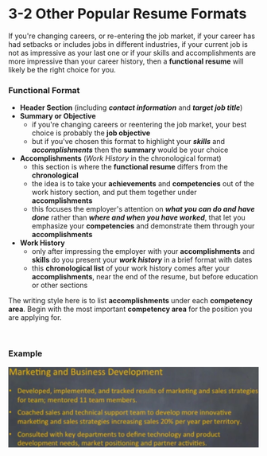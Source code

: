 # 3-2 Other Popular Resume Formats

If you're changing careers, or re-entering the job market, if your career has had setbacks or includes jobs in different industries, if your current job is not as impressive as your last one or if your skills and accomplishments are more impressive than your career history, then a **functional resume** will likely be the right choice for you.

### Functional Format

* **Header Section**  (including ***contact information*** and ***target job title***)
* **Summary or Objective**
  * if you're changing careers or reentering the job market, your best choice is probably the **job objective**
  * but if you've chosen this format to highlight your ***skills*** and ***accomplishments*** then the **summary** would be your choice
* **Accomplishments** (*Work History* in the chronological format)
  * this section is where the **functional resume** differs from the **chronological**
  * the idea is to take your **achievements** and **competencies** out of the work history section, and put them together under **accomplishments**
  * this focuses the employer's attention on ***what you can do and have done*** rather than ***where and when you have worked***, that let you emphasize your **competencies** and demonstrate them through your **accomplishments**
* **Work History**
  * only after impressing the employer with your **accomplishments** and **skills** do you present your ***work history*** in a brief format with dates
  * this **chronological list** of your work history comes after your **accomplishments**, near the end of the resume, but before education or other sections

The writing style here is to list **accomplishments** under each **competency area**. Begin with the most important **competency area** for the position you are applying for.

<br/>

### Example

<img src='https://github.com/siyinghan/Notes/raw/master/Interviewing%20and%20Resume%20Writing%20in%20English%20(Coursera%20Specialization)/Image/018.png' width=700px />